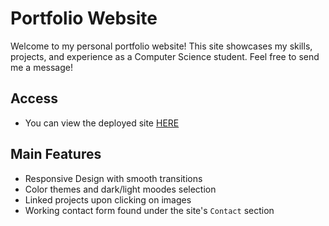 # **Portfolio Website**

Welcome to my personal portfolio website! This site showcases my skills, projects, and experience as a Computer Science student. Feel free to send me a message!

## **Access**
- You can view the deployed site [HERE](https://githubmat284.github.io/Personal-Portfolio-Website)

## **Main Features**
- Responsive Design with smooth transitions
- Color themes and dark/light moodes selection
- Linked projects upon clicking on images
- Working contact form found under the site's `Contact` section
